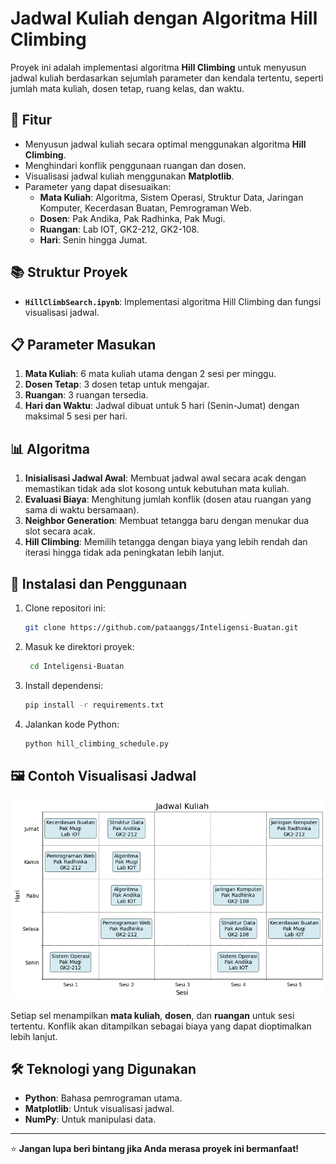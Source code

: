 
# Jadwal Kuliah dengan Algoritma Hill Climbing

Proyek ini adalah implementasi algoritma **Hill Climbing** untuk menyusun jadwal kuliah berdasarkan sejumlah parameter dan kendala tertentu, seperti jumlah mata kuliah, dosen tetap, ruang kelas, dan waktu.

## 🚀 Fitur
- Menyusun jadwal kuliah secara optimal menggunakan algoritma **Hill Climbing**.
- Menghindari konflik penggunaan ruangan dan dosen.
- Visualisasi jadwal kuliah menggunakan **Matplotlib**.
- Parameter yang dapat disesuaikan:
  - **Mata Kuliah**: Algoritma, Sistem Operasi, Struktur Data, Jaringan Komputer, Kecerdasan Buatan, Pemrograman Web.
  - **Dosen**: Pak Andika, Pak Radhinka, Pak Mugi.
  - **Ruangan**: Lab IOT, GK2-212, GK2-108.
  - **Hari**: Senin hingga Jumat.

## 📚 Struktur Proyek
- **`HillClimbSearch.ipynb`**: Implementasi algoritma Hill Climbing dan fungsi visualisasi jadwal.

## 📋 Parameter Masukan
1. **Mata Kuliah**: 6 mata kuliah utama dengan 2 sesi per minggu.
2. **Dosen Tetap**: 3 dosen tetap untuk mengajar.
3. **Ruangan**: 3 ruangan tersedia.
4. **Hari dan Waktu**: Jadwal dibuat untuk 5 hari (Senin-Jumat) dengan maksimal 5 sesi per hari.

## 📊 Algoritma
1. **Inisialisasi Jadwal Awal**: Membuat jadwal awal secara acak dengan memastikan tidak ada slot kosong untuk kebutuhan mata kuliah.
2. **Evaluasi Biaya**: Menghitung jumlah konflik (dosen atau ruangan yang sama di waktu bersamaan).
3. **Neighbor Generation**: Membuat tetangga baru dengan menukar dua slot secara acak.
4. **Hill Climbing**: Memilih tetangga dengan biaya yang lebih rendah dan iterasi hingga tidak ada peningkatan lebih lanjut.

## 🔧 Instalasi dan Penggunaan
1. Clone repositori ini:
   ```bash
   git clone https://github.com/pataanggs/Inteligensi-Buatan.git
   ```
2. Masuk ke direktori proyek:
   ```bash
    cd Inteligensi-Buatan
   ```
3. Install dependensi:
   ```bash
   pip install -r requirements.txt
   ```
4. Jalankan kode Python:
   ```bash
   python hill_climbing_schedule.py
   ```

## 🖼️ Contoh Visualisasi Jadwal
![Contoh Jadwal](output.png)

Setiap sel menampilkan **mata kuliah**, **dosen**, dan **ruangan** untuk sesi tertentu. Konflik akan ditampilkan sebagai biaya yang dapat dioptimalkan lebih lanjut.

## 🛠️ Teknologi yang Digunakan
- **Python**: Bahasa pemrograman utama.
- **Matplotlib**: Untuk visualisasi jadwal.
- **NumPy**: Untuk manipulasi data.

---

⭐ **Jangan lupa beri bintang jika Anda merasa proyek ini bermanfaat!**